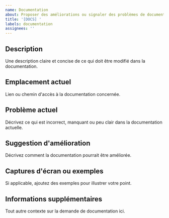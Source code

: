 ```yaml
---
name: Documentation
about: Proposer des améliorations ou signaler des problèmes de documentation
title: '[DOCS] '
labels: documentation
assignees: ''
---
```


## Description
Une description claire et concise de ce qui doit être modifié dans la documentation.

## Emplacement actuel
Lien ou chemin d'accès à la documentation concernée.

## Problème actuel
Décrivez ce qui est incorrect, manquant ou peu clair dans la documentation actuelle.

## Suggestion d'amélioration
Décrivez comment la documentation pourrait être améliorée.

## Captures d'écran ou exemples
Si applicable, ajoutez des exemples pour illustrer votre point.

## Informations supplémentaires
Tout autre contexte sur la demande de documentation ici.
